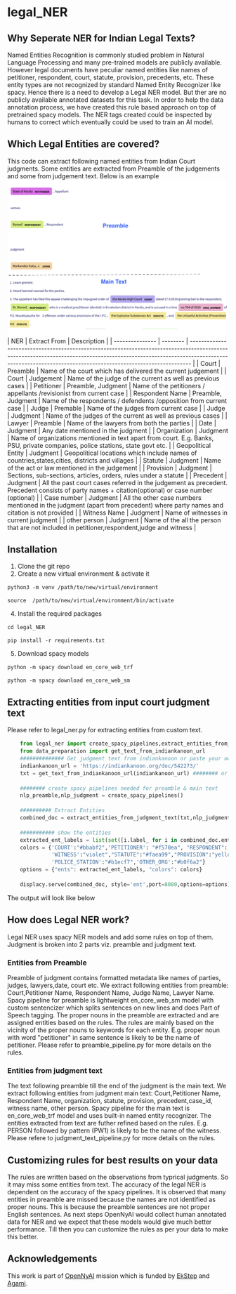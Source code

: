 # legal_NER
## Why Seperate NER for Indian Legal Texts?
Named Entities Recognition is commonly studied problem in Natural Language Processing and many pre-trained models are publicly available. However legal documents have peculiar named entities like names of petitioner, respondent, court, statute, provision, precedents,  etc. These entity types are not recognized by standard Named Entity Recognizer like spacy. Hence there is a need to develop a Legal NER model. But ther are no publicly available annotated datasets for this task. In order to help the data annotation process, we have created this rule based approach on top of pretrained spacy models. The NER tags created could be inspected by humans to correct which eventually could be used to train an AI model.
## Which Legal Entities are covered?
This code can extract following named entities from Indian Court judgments. Some entities are extracted from Preamble of the judgements and some from judgement text. Below is an example ![Example NER output](NER_example.png)
| NER             | Extract From    | Description |
| --------------- | -------- | ------------------------------------------------------------------------------------------------------------------------------------------------------------------------------------------------------------------------------------------ |
| Court           | Preamble      | Name of the court which has delivered the current judgement |
| Court           | Judgement      | Name of the judge of the current as well as previous cases |
| Petitioner  | Preamble, Judgment   | Name of the petitioners / appellants /revisionist  from current case |
| Respondent Name | Preamble, Judgment   | Name of the respondents / defendents /opposition from current case |
| Judge | Premable | Name of the judges from current case |
| Judge | Judgment | Name of the judges of the current as well as previous cases |
| Lawyer | Preamble | Name of the lawyers from both the parties |
| Date | Judgment  | Any date mentioned in the judgment |
| Organization | Judgment  | Name of organizations mentioned in text apart from court. E.g. Banks, PSU, private companies, police stations, state govt etc. |
| Geopolitical Entity | Judgment | Geopolitical locations which include names of countries,states,cities, districts and villages | 
| Statute | Judgment | Name of the act or law mentioned in the judgement |
| Provision | Judgment | Sections, sub-sections, articles, orders, rules under a statute |
| Precedent | Judgment | All the past court cases referred in the judgement as precedent. Precedent consists of party names + citation(optional) or case number (optional) |
| Case number | Judgment | All the other case numbers mentioned in the judgment (apart from precedent) where party names and citation is not provided |
| Witness Name    | Judgment   | Name of witnesses in current judgment |
| other person    | Judgment   | Name of the all the person that are not included in petitioner,respondent,judge and witness |       

## Installation
1. Clone the git repo
2. Create a new virtual environment & activate it

```
python3 -m venv /path/to/new/virtual/environment
```

```
source  /path/to/new/virtual/environment/bin/activate
```

4. Install the required packages
```
cd legal_NER
```

```
pip install -r requirements.txt
```

5. Download spacy models

```
python -m spacy download en_core_web_trf
```

```
python -m spacy download en_core_web_sm
```

## Extracting entities from input court judgment text
Please refer to legal_ner.py for extracting entities from custom text.
```python
    from legal_ner import create_spacy_pipelines,extract_entities_from_judgment_text
    from data_preparation import get_text_from_indiankanoon_url
    ############## Get judgment text from indiankanoon or paste your own text 
    indiankanoon_url = 'https://indiankanoon.org/doc/542273/'
    txt = get_text_from_indiankanoon_url(indiankanoon_url) ######## or txt ='paste your judgment text'

    ######## create spacy pipelines needed for preamble & main text
    nlp_preamble,nlp_judgment = create_spacy_pipelines()

    ########## Extract Entities
    combined_doc = extract_entities_from_judgment_text(txt,nlp_judgment,nlp_preamble)

    ########### show the entities
    extracted_ent_labels = list(set([i.label_ for i in combined_doc.ents]))
    colors = {'COURT':"#bbabf2",'PETITIONER': "#f570ea", "RESPONDENT": "#cdee81",'JUDGE':"#fdd8a5","LAWYER":"#f9d380",
              'WITNESS':"violet","STATUTE":"#faea99","PROVISION":"yellow",'CASE_NUMBER':"#fbb1cf","PRECEDENT":"#fad6d6",
              'POLICE_STATION':"#b1ecf7",'OTHER_ORG':"#b0f6a2"}
    options = {"ents": extracted_ent_labels, "colors": colors}

    displacy.serve(combined_doc, style='ent',port=8080,options=options)

```
The output will look like below


## How does Legal NER work?
Legal NER uses spacy NER models and add some rules on top of them. Judgment is broken into 2 parts viz. preamble and judgment text.
### Entities from Preamble
Preamble of judgment contains formatted metadata like names of parties, judges, lawyers,date, court etc. We extract following entities from preamble: Court,Petitioner Name, Respondent Name, Judge Name, Lawyer Name.
Spacy pipeline for preamble is lightweight en_core_web_sm model with custom sentencizer which splits sentences on new lines and does Part of Speech tagging. The proper nouns in the preamble are extracted and are assigned entities based on the rules. The rules are mainly based on the vicinity of the proper nouns to keywords for each entity. E.g. proper noun with word "petitioner" in same sentence is likely to be the name of petitioner. Please refer to preamble_pipeline.py for more details on the rules.

### Entities from judgment  text
The text following preamble till the end of the judgment is the main text. We extract following entities from judgment main text: Court,Petitioner Name, Respondent Name, organization, statute, provision, precedent,case_id, witness name, other person.
Spacy pipeline for the main text is en_core_web_trf model and uses built-in named entity recognizer. The entities extracted from text are futher refined based on the rules. E.g. PERSON followed by pattern (PW1) is likely to be the name of the witness. 
Please refere to judgment_text_pipeline.py for more details on the rules.

## Customizing rules for best results on your data
The rules are written based on the observations from typrical judgments. So it may miss some entities from text. The accuracy of the legal NER is dependent on the accuracy of the spacy pipelines. It is observed that many entities in preamble are missed because the names are not identified as proper nouns. This is because the preamble sentences are not proper English sentences. As next steps OpenNyAI would collect human annotated data for NER and we expect that these models would give much better performance. Till then you can customize the rules as per your data to make this better.

## Acknowledgements
This work is part of [OpenNyAI](https://opennyai.org/) mission which is funded by [EkStep](https://ekstep.org/) and [Agami](https://agami.in/). 
